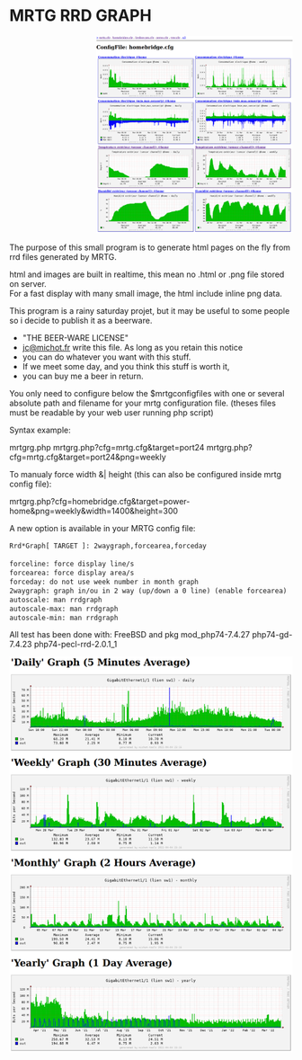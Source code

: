 <h1>MRTG RRD GRAPH</h1>
<p align="right">
  <img src="mrtgrg-sensor.png" width="350" title="sensor example">
</p>

The purpose of this small program is to generate html pages on the fly
from rrd files generated by MRTG. 

html and images are built in realtime, this mean no .html or .png file
stored on server. <br>
For a fast display with many small image, the html 
include inline png data.

This program is a rainy saturday projet, but it may be useful to some 
people so i decide to publish it as a beerware.

 * "THE BEER-WARE LICENSE" 
 * jc@michot.fr write this file. As long as you retain this notice 
 * you can do whatever you want with this stuff.
 * If we meet some day, and you think this stuff is worth it, 
 * you can buy me a beer in return.

You only need to configure below the $mrtgconfigfiles with one or
several absolute path and filename for your mrtg configuration file.
(theses files must be readable by your web user running php script)

Syntax example:

 mrtgrg.php
 mrtgrg.php?cfg=mrtg.cfg&target=port24
 mrtgrg.php?cfg=mrtg.cfg&target=port24&png=weekly

 To manualy force width &| height 
 (this can also be configured inside mrtg config file):
 
 mrtgrg.php?cfg=homebridge.cfg&target=power-home&png=weekly&width=1400&height=300

A new option is available in your MRTG config file:

    Rrd*Graph[ TARGET ]: 2waygraph,forcearea,forceday

    forceline: force display line/s
    forcearea: force display area/s
    forceday: do not use week number in month graph
    2waygraph: graph in/ou in 2 way (up/down a 0 line) (enable forcearea)
    autoscale: man rrdgraph
    autoscale-max: man rrdgraph
    autoscale-min: man rrdgraph
    
All test has been done with:
 FreeBSD and pkg mod_php74-7.4.27 php74-gd-7.4.23 php74-pecl-rrd-2.0.1_1
 
<p align="center">
  <img src="mrtgrg-inout-ge.png" width="850" title="network interface example">
</p>

